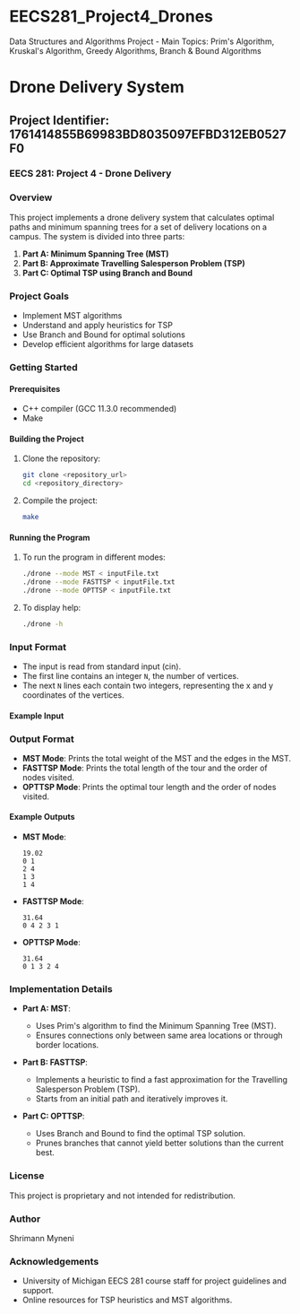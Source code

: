 # EECS281_Project4_Drones
Data Structures and Algorithms Project - Main Topics: Prim's Algorithm, Kruskal's Algorithm, Greedy Algorithms, Branch & Bound Algorithms

# Drone Delivery System

## Project Identifier: 1761414855B69983BD8035097EFBD312EB0527F0

### EECS 281: Project 4 - Drone Delivery

### Overview
This project implements a drone delivery system that calculates optimal paths and minimum spanning trees for a set of delivery locations on a campus. The system is divided into three parts:
1. **Part A: Minimum Spanning Tree (MST)**
2. **Part B: Approximate Travelling Salesperson Problem (TSP)**
3. **Part C: Optimal TSP using Branch and Bound**

### Project Goals
- Implement MST algorithms
- Understand and apply heuristics for TSP
- Use Branch and Bound for optimal solutions
- Develop efficient algorithms for large datasets

### Getting Started

#### Prerequisites
- C++ compiler (GCC 11.3.0 recommended)
- Make

#### Building the Project
1. Clone the repository:
    ```bash
    git clone <repository_url>
    cd <repository_directory>
    ```
2. Compile the project:
    ```bash
    make
    ```

#### Running the Program
1. To run the program in different modes:
    ```bash
    ./drone --mode MST < inputFile.txt
    ./drone --mode FASTTSP < inputFile.txt
    ./drone --mode OPTTSP < inputFile.txt
    ```
2. To display help:
    ```bash
    ./drone -h
    ```

### Input Format
- The input is read from standard input (cin).
- The first line contains an integer `N`, the number of vertices.
- The next `N` lines each contain two integers, representing the x and y coordinates of the vertices.

#### Example Input

### Output Format
- **MST Mode**: Prints the total weight of the MST and the edges in the MST.
- **FASTTSP Mode**: Prints the total length of the tour and the order of nodes visited.
- **OPTTSP Mode**: Prints the optimal tour length and the order of nodes visited.

#### Example Outputs
- **MST Mode**:
    ```
    19.02
    0 1
    2 4
    1 3
    1 4
    ```
- **FASTTSP Mode**:
    ```
    31.64
    0 4 2 3 1
    ```
- **OPTTSP Mode**:
    ```
    31.64
    0 1 3 2 4
    ```

### Implementation Details
- **Part A: MST**:
  - Uses Prim's algorithm to find the Minimum Spanning Tree (MST).
  - Ensures connections only between same area locations or through border locations.

- **Part B: FASTTSP**:
  - Implements a heuristic to find a fast approximation for the Travelling Salesperson Problem (TSP).
  - Starts from an initial path and iteratively improves it.

- **Part C: OPTTSP**:
  - Uses Branch and Bound to find the optimal TSP solution.
  - Prunes branches that cannot yield better solutions than the current best.

### License
This project is proprietary and not intended for redistribution.

### Author
Shrimann Myneni

### Acknowledgements
- University of Michigan EECS 281 course staff for project guidelines and support.
- Online resources for TSP heuristics and MST algorithms.
